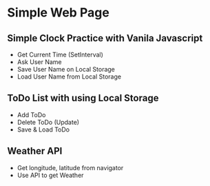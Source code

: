 # Simple Web Page

## Simple Clock Practice with Vanila Javascript
- Get Current Time (SetInterval)
- Ask User Name
- Save User Name on Local Storage
- Load User Name from Local Storage

## ToDo List with using Local Storage
- Add ToDo
- Delete ToDo (Update)
- Save & Load ToDo

## Weather API
- Get longitude, latitude from navigator
- Use API to get Weather